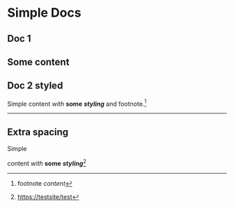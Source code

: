 # Simple Docs
## Doc 1
Some
content
---
## Doc 2 styled
Simple
content *with* **some** ***styling*** and footnote.[^1]

[^1]:footnote *content*

---

## Extra spacing

Simple

content *with* **some** ***styling***[^2]

[^2]:[https://testsite/test](https://testsite/test)



